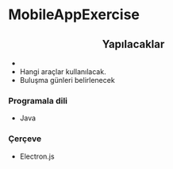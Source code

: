 # MobileAppExercise

<h2 align="center">Yapılacaklar</h2>

<ul>
    <li></li>
    <li>Hangi araçlar kullanılacak.</li>
    <li>Buluşma günleri belirlenecek</li>
</ul>

<h3> Programala dili </h3>
<ul>
    <li>Java</li>
</ul>


<h3> Çerçeve </h3>
<ul>
    <li>Electron.js</li>
</ul>
